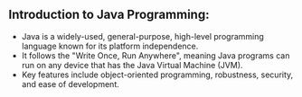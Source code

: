 ﻿## Introduction to Java Programming: ##

- Java is a widely-used, general-purpose, high-level programming language known for its platform independence. 
- It follows the "Write Once, Run Anywhere", meaning Java programs can run on any device that has the Java Virtual Machine (JVM). 
- Key features include object-oriented programming, robustness, security, and ease of development.
